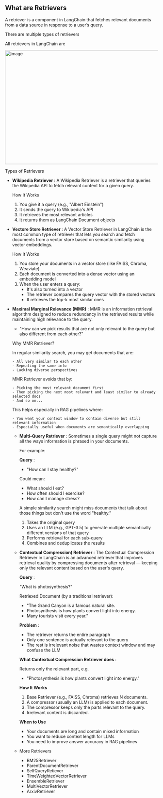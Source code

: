 ## What are Retrievers

A retriever is a component in LangChain that fetches relevant documents from a
data source in response to a user’s query.

There are multiple types of retrievers

All retrievers in LangChain are 

<img width="722" height="375" alt="image" src="https://github.com/user-attachments/assets/ade5b475-3d0c-4b62-baea-8a101fdfce6e" />


Types of Retrievers


- **Wikipedia Retriever** : A Wikipedia Retriever is a retriever that queries the Wikipedia API to fetch relevant content for
  a given query.

    How It Works

    1. You give it a query (e.g., "Albert Einstein")
    2. It sends the query to Wikipedia's API
    3. It retrieves the most relevant articles
    4. It returns them as LangChain Document objects

- **Vectore Store Retriever** : A Vector Store Retriever in LangChain is the most common type of retriever that lets you
search and fetch documents from a vector store based on semantic similarity using vector embeddings.

    How It Works
   
    1. You store your documents in a vector store (like FAISS, Chroma, Weaviate)
    2. Each document is converted into a dense vector using an embedding model
    3. When the user enters a query:
        - It's also turned into a vector
        - The retriever compares the query vector with the stored vectors
        - It retrieves the top-k most similar ones
      
- **Maximal Marginal Relevance (MMR)** : MMR is an information retrieval algorithm designed to reduce redundancy in the retrieved
results while maintaining high relevance to the query.

    - "How can we pick results that are not only relevant to the query but also different from each other?"

    Why MMR Retriever?
  
    In regular similarity search, you may get documents that are:
  
      - All very similar to each other
      - Repeating the same info
      - Lacking diverse perspectives
  
    MMR Retriever avoids that by:
  
      - Picking the most relevant document first
      - Then picking the next most relevant and least similar to already selected docs
      - And so on...
  
    This helps especially in RAG pipelines where:
  
      - You want your context window to contain diverse but still relevant information
      - Especially useful when documents are semantically overlapping


  - **Multi-Query Retriever** : Sometimes a single query might not capture all the ways information is phrased in your documents.
  
    For example:

    **Query** :

      - "How can I stay healthy?"

    Could mean:

      - What should I eat? 
      - How often should I exercise? 
      - How can I manage stress?

    A simple similarity search might miss documents that talk about those things but don't use the word
    "healthy."
  
    1. Takes the original query
    2. Uses an LLM (e.g., GPT-3.5) to generate multiple semantically different versions of that query
    3. Performs retrieval for each sub-query
    4. Combines and deduplicates the results
   
  - **Contextual Compression) Retriever** : The Contextual Compression Retriever in LangChain is an advanced retriever that improves retrieval quality by compressing documents after retrieval — keeping only the relevant content based on the user's query.

    **Query** :
    
      "What is photosynthesis?"

    Retriexed Document (by a traditional retriever):
    
      - "The Grand Canyon is a famous natural site.
      - Photosynthesis is how plants convert light into energy.
      - Many tourists visit every year."

    **Problem** :
    
      - The retriever returns the entire paragraph
      - Only one sentence is actually relevant to the query
      - The rest is irrelevant noise that wastes context window and may confuse the LLM
        
    **What Contextual Compression Retriever does** :
    
      Returns only the relevant part, e.g.
       - "Photosynthesis is how plants convert light into energy."
         
    **How It Works**
    
      1. Base Retriever (e.g., FAISS, Chroma) retrieves N documents.
      2. A compressor (usually an LLM) is applied to each document.
      3. The compressor keeps only the parts relevant to the query.
      4. Irrelevant content is discarded.
   
    **When to Use**
    
      - Your documents are long and contain mixed information
      - You want to reduce context length for LLMs
      - You need to improve answer accuracy in RAG pipelines
   
  - More Retrievers

      - BM25Retriever
      - ParentDocumentRetriever
      - SelfQueryRetiever
      - TimeWeightedVectorRetriever
      - EnsembleRetriever
      - MultiVectorRetriever
      - ArxivRetriever
